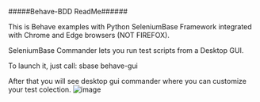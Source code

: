 
#####Behave-BDD ReadMe######

This is Behave examples with Python SeleniumBase Framework integrated with Chrome and Edge browsers (NOT FIREFOX). 

SeleniumBase Commander lets you run test scripts from a Desktop GUI.

To launch it, just call:
sbase behave-gui

After that you will see desktop gui commander where you can customize your test colection. 
![image](https://user-images.githubusercontent.com/73056272/189476291-2afaef2d-125b-4e95-ae32-a5a057fb90a2.png)



